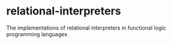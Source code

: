 # relational-interpreters
The implementations of relational interpreters in functional logic programming languages
